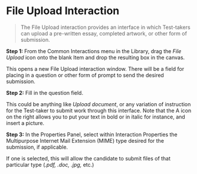 # File Upload Interaction

>The File Upload interaction provides an interface in which Test-takers can upload a pre-written essay, completed artwork, or other form of submission. 

**Step 1:** From the Common Interactions menu in the Library, drag the *File Upload* icon onto the blank Item and drop the resulting box in the canvas.

This opens a new File Upload interaction window. There will be a field for placing in a question or other form of prompt to send the desired submission.

**Step 2:** Fill in the question field. 

This could be anything like *Upload document*, or any variation of instruction for the Test-taker to submit work through this interface. Note that the A icon on the right allows you to put your text in bold or in italic for instance, and insert a picture.

**Step 3:** In the Properties Panel, select within Interaction Properties the Multipurpose Internet Mail Extension (MIME) type desired for the submission, if applicable.

If one is selected, this will allow the candidate to submit files of that particular type (*.pdf, .doc, .jpg,* etc.)